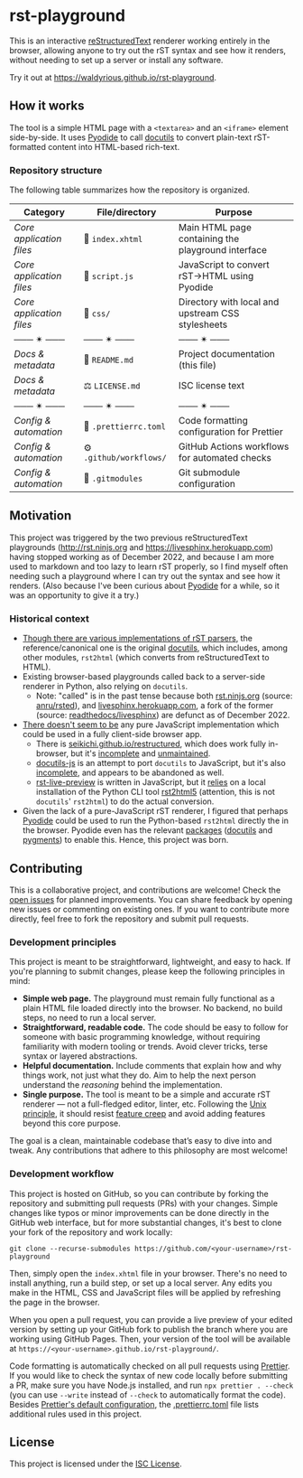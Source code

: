 # rst-playground

This is an interactive [reStructuredText](https://docutils.sourceforge.io/rst.html) renderer
working entirely in the browser, allowing anyone to try out the rST syntax and see how it renders,
without needing to set up a server or install any software.

Try it out at <https://waldyrious.github.io/rst-playground>.

## How it works

The tool is a simple HTML page with a `<textarea>` and an `<iframe>` element side-by-side.
It uses [Pyodide](https://pyodide.org) to call [docutils](https://docutils.sourceforge.io)
to convert plain-text rST-formatted content into HTML-based rich-text.

### Repository structure

The following table summarizes how the repository is organized.

<!-- prettier-ignore -->
| Category                 | File/directory          | Purpose                                            |
| ------------------------ | ----------------------- | -------------------------------------------------- |
| _Core application files_ | 📄 `index.xhtml`        | Main HTML page containing the playground interface |
| _Core application files_ | 📜 `script.js`          | JavaScript to convert rST→HTML using Pyodide       |
| _Core application files_ | 🎨 `css/`               | Directory with local and upstream CSS stylesheets  |
| ─── ✴ ───                | ─── ✴ ───               | ─── ✴ ───                                          |
| _Docs & metadata_        | 📖 `README.md`          | Project documentation (this file)                  |
| _Docs & metadata_        | ⚖️ `LICENSE.md`         | ISC license text                                   |
| ─── ✴ ───                | ─── ✴ ───               | ─── ✴ ───                                          |
| _Config & automation_    | 🧹 `.prettierrc.toml`   | Code formatting configuration for Prettier         |
| _Config & automation_    | ⚙️ `.github/workflows/` | GitHub Actions workflows for automated checks      |
| _Config & automation_    | 🔗 `.gitmodules`        | Git submodule configuration                        |

## Motivation

This project was triggered by the two previous reStructuredText playgrounds
(<http://rst.ninjs.org> and <https://livesphinx.herokuapp.com>)
having stopped working as of December 2022,
and because I am more used to markdown and too lazy to learn rST properly,
so I find myself often needing such a playground
where I can try out the syntax and see how it renders.
(Also because I've been curious about [Pyodide](https://pyodide.org) for a while,
so it was an opportunity to give it a try.)

### Historical context

- [Though there are various implementations of rST parsers](https://stackoverflow.com/q/2746692/266309),
  the reference/canonical one is the original [docutils](https://docutils.sourceforge.io),
  which includes, among other modules, `rst2html` (which converts from reStructuredText to HTML).
- Existing browser-based playgrounds called back to a server-side renderer in Python, also relying on `docutils`.
  - Note: "called" is in the past tense because both
    [rst.ninjs.org](http://rst.ninjs.org)
    (source: [anru/rsted](https://github.com/anru/rsted)),
    and [livesphinx.herokuapp.com](https://livesphinx.herokuapp.com/), a fork of the former
    (source: [readthedocs/livesphinx](https://github.com/readthedocs/livesphinx))
    are defunct as of December 2022.
- [There doesn't seem to be](https://stackoverflow.com/q/16335197/266309)
  any pure JavaScript implementation which could be used in a fully client-side browser app.
  - There is [seikichi.github.io/restructured](https://seikichi.github.io/restructured/),
    which does work fully in-browser,
    but it's [incomplete](https://github.com/seikichi/restructured/#progress)
    and [unmaintained](https://github.com/seikichi/restructured/issues/15).
  - [docutils-js](https://github.com/docutils-js/docutils-js) is an attempt to port `docutils` to JavaScript,
    but it's also [incomplete](https://github.com/docutils-js/docutils-js#addendum),
    and appears to be abandoned as well.
  - [rst-live-preview](https://github.com/frantic1048/rst-live-preview) is written in JavaScript,
    but it [relies](https://github.com/frantic1048/rst-live-preview/blob/42fac8658/rst-loader.js#L17)
    on a local installation of the Python CLI tool
    [rst2html5](https://github.com/marianoguerra/rst2html5/)
    (attention, this is not `docutils`' `rst2html`)
    to do the actual conversion.
- Given the lack of a pure-JavaScript rST renderer,
  I figured that perhaps [Pyodide](https://pyodide.org) could be used
  to run the Python-based `rst2html` directly the in the browser.
  Pyodide even has the relevant [packages](https://pyodide.org/en/0.19.1/usage/packages-in-pyodide.html)
  ([docutils](https://docutils.sourceforge.io) and [pygments](https://pygments.org))
  to enable this. Hence, this project was born.

## Contributing

This is a collaborative project, and contributions are welcome!
Check the [open issues](https://github.com/waldyrious/rst-playground/issues) for planned improvements.
You can share feedback by opening new issues or commenting on existing ones.
If you want to contribute more directly, feel free to fork the repository and submit pull requests.

### Development principles

This project is meant to be straightforward, lightweight, and easy to hack.
If you're planning to submit changes, please keep the following principles in mind:

- **Simple web page.**
  The playground must remain fully functional as a plain HTML file loaded directly into the browser.
  No backend, no build steps, no need to run a local server.
- **Straightforward, readable code.**
  The code should be easy to follow for someone with basic programming knowledge,
  without requiring familiarity with modern tooling or trends.
  Avoid clever tricks, terse syntax or layered abstractions.
- **Helpful documentation.**
  Include comments that explain how and why things work, not just what they do.
  Aim to help the next person understand the _reasoning_ behind the implementation.
- **Single purpose.**
  The tool is meant to be a simple and accurate rST renderer — not a full-fledged editor, linter, etc.
  Following the [Unix principle](https://en.wikipedia.org/wiki/Unix_philosophy#Do_One_Thing_and_Do_It_Well),
  it should resist [feature creep](https://en.wikipedia.org/wiki/Feature_creep)
  and avoid adding features beyond this core purpose.

The goal is a clean, maintainable codebase that’s easy to dive into and tweak.
Any contributions that adhere to this philosophy are most welcome!

### Development workflow

This project is hosted on GitHub, so you can contribute by forking the repository
and submitting pull requests (PRs) with your changes.
Simple changes like typos or minor improvements can be done directly in the GitHub web interface,
but for more substantial changes, it's best to clone your fork of the repository and work locally:

```shell
git clone --recurse-submodules https://github.com/<your-username>/rst-playground
```

Then, simply open the `index.xhtml` file in your browser.
There's no need to install anything, run a build step, or set up a local server.
Any edits you make in the HTML, CSS and JavaScript files will be applied by refreshing the page in the browser.

When you open a pull request, you can provide a live preview of your edited version
by setting up your GitHub fork to publish the branch where you are working using GitHub Pages.
Then, your version of the tool will be available at `https://<your-username>.github.io/rst-playground/`.

Code formatting is automatically checked on all pull requests using [Prettier](https://prettier.io/).
If you would like to check the syntax of new code locally before submitting a PR,
make sure you have Node.js installed, and run `npx prettier . --check`
(you can use `--write` instead of `--check` to automatically format the code).
Besides [Prettier's default configuration](https://prettier.io/docs/options),
the [.prettierrc.toml](.prettierrc.toml) file lists additional rules used in this project.

## License

This project is licensed under the [ISC License](LICENSE.md).
